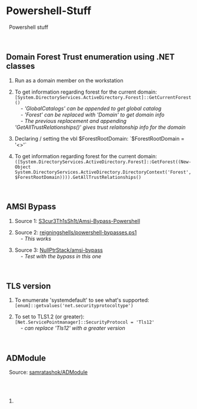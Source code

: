 # Powershell-Stuff

&nbsp; Powershell stuff  

&nbsp;  

## Domain Forest Trust enumeration using .NET classes

1. Run as a domain member on the workstation  

2. To get information regarding forest for the current domain:  
`[System.DirectoryServices.ActiveDirectory.Forest]::GetCurrentForest()`  
&nbsp;&nbsp;&nbsp;&nbsp;- *'GlobalCatalogs' can be appended to get global catalog*  
&nbsp;&nbsp;&nbsp;&nbsp;- *'Forest' can be replaced with 'Domain' to get domain info*  
&nbsp;&nbsp;&nbsp;&nbsp;- *The previous replacement and appending 'GetAllTrustRelationships()' gives trust relaitonship info for the domain*  

3. Declaring / setting the vbl $ForestRootDomain:  
`$ForestRootDomain = '<>'`  

4. To get information regarding forest for the current domain:  
`([System.DirectoryServices.ActiveDirectory.Forest]::GetForest((New-Object System.DirectoryServices.ActiveDirectory.DirectoryContext('Forest', $ForestRootDomain)))).GetAllTrustRelationships()`

&nbsp;  

## AMSI Bypass

1. Source 1: [S3cur3Th1sSh1t/Amsi-Bypass-Powershell](https://github.com/S3cur3Th1sSh1t/Amsi-Bypass-Powershell)  

2. Source 2: [reigningshells/powershell-bypasses.ps1](https://gist.github.com/reigningshells/a255fcca07465befbcbf4be9cdf67560)  
&nbsp;&nbsp;&nbsp;&nbsp;- *This works*  

3. Source 3: [NullPtrStack/amsi-bypass](https://nullptrstack.github.io/amsi-bypass/)  
&nbsp;&nbsp;&nbsp;&nbsp;- *Test with the bypass in this one*

&nbsp;  

## TLS version

1. To enumerate 'systemdefault' to see what's supported:  
`[enum]::getvalues('net.securityprotocoltype')`  

2. To set to TLS1.2 (or greater):  
`[Net.ServicePointmanager]::SecurityProtocol = 'Tls12'`  
&nbsp;&nbsp;&nbsp;&nbsp;- *can replace 'Tls12' with a greater version*  

&nbsp;  

## ADModule

&nbsp; Source: [samratashok/ADModule](https://github.com/samratashok/ADModule)  

&nbsp;  

## 

1. 

&nbsp;  
